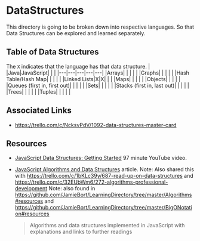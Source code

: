 # DataStructures

This directory is going to be broken down into respective languages.
So that Data Structures can be explored and learned separately.

## Table of Data Structures
The `X` indicates that the language has that data structure.
|   |Java|JavaScript|   |   |
|---|---|---|---|---|
|Arrays|   |   |   |   |
|Graphs|   |   |   |   |
|Hash Table/Hash Map|   |   |   |   |
|Linked Lists|X|X|   |   |
|Maps|   |   |   |   |
|Objects|   |   |   |   |
|Queues (first in, first out)|   |   |   |   |
|Sets|   |   |   |   |
|Stacks (first in, last out)|   |   |   |   |
|Trees|   |   |   |   |
|Tuples|   |   |   |   |

## Associated Links

* https://trello.com/c/NcksvPdV/1092-data-structures-master-card

## Resources

* [JavaScript Data Structures: Getting Started](https://www.youtube.com/watch?v=41GSinwoMYA) 97 minute YouTube video.

* [JavaScript Algorithms and Data Structures](https://github.com/trekhleb/javascript-algorithms) article.
Note: Also shared this with https://trello.com/c/1bKLc39y/687-read-up-on-data-structures  and https://trello.com/c/32EUbWm6/272-algorithms-professional-development
Note: also found in https://github.com/JamieBort/LearningDirectory/tree/master/Algorithms#resources and https://github.com/JamieBort/LearningDirectory/tree/master/BigONotation#resources
    >Algorithms and data structures implemented in JavaScript with explanations and links to further readings